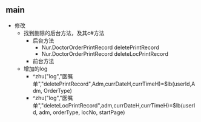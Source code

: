 


## main


- 修改
	- 找到删除的后台方法，及其c#方法
		- 后台方法
			- Nur.DoctorOrderPrintRecord  deletePrintRecord
			- Nur.DoctorOrderPrintRecord  deleteLocPrintRecord
		- 前台方法
	- 增加的log
		- ^zhu("log","医嘱单","deletePrintRecord",Adm,currDateH,currTimeH)=$lb(userId,Adm, OrderType)
		- ^zhu("log","医嘱单","deleteLocPrintRecord",adm,currDateH,currTimeH)=$lb(userId, adm, orderType, locNo, startPage)